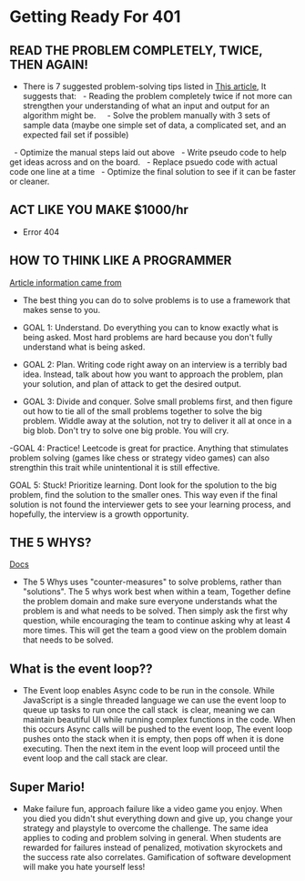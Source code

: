 # Getting Ready For 401


## READ THE PROBLEM COMPLETELY, TWICE, THEN AGAIN!


- There is 7 suggested problem-solving tips listed in [This article](https://simpleprogrammer.com/solving-problems-breaking-it-down/), It suggests that:
  - Reading the problem completely twice if not more can strengthen your understanding of what an input and output for an algorithm might be.
 
  - Solve the problem manually with 3 sets of sample data (maybe one simple set of data, a complicated set, and an expected fail set if possible)


  - Optimize the manual steps laid out above
  - Write pseudo code to help get ideas across and on the board.
  - Replace psuedo code with actual code one line at a time
  - Optimize the final solution to see if it can be faster or cleaner.


## ACT LIKE YOU MAKE $1000/hr


- Error 404


## HOW TO THINK LIKE A PROGRAMMER


[Article information came from](https://www.freecodecamp.org/news/how-to-think-like-a-programmer-lessons-in-problem-solving-d1d8bf1de7d2)


- The best thing you can do to solve problems is to use a framework that makes sense to you.


- GOAL 1: Understand. Do everything you can to know exactly what is being asked. Most hard problems are hard because you don't fully understand what is being asked.


- GOAL 2: Plan. Writing code right away on an interview is a terribly bad idea. Instead, talk about how you want to approach the problem, plan your solution, and plan of attack to get the desired output.


- GOAL 3: Divide and conquer. Solve small problems first, and then figure out how to tie all of the small problems together to solve the big problem. Widdle away at the solution, not try to deliver it all at once in a big blob. Don't try to solve one big proble. You will cry.


-GOAL 4: Practice! Leetcode is great for practice. Anything that stimulates problem solving (games like chess or strategy video games) can also strengthin this trait while unintentional it is still effective.


GOAL 5: Stuck! Prioritize learning. Dont look for the spolution to the big problem, find the solution to the smaller ones. This way even if the final solution is not found the interviewer gets to see your learning process, and hopefully, the interview is a growth opportunity.


## THE 5 WHYS?


[Docs](https://www.mindtools.com/pages/article/newTMC_5W.htm)


- The 5 Whys uses "counter-measures" to solve problems, rather than "solutions". The 5 whys work best when within a team, Together define the problem domain and make sure everyone understands what the problem is and what needs to be solved. Then simply ask the first why question, while encouraging the team to continue asking why at least 4 more times. This will get the team a good view on the problem domain that needs to be solved.


## What is the event loop??


- The Event loop enables Async code to be run in the console. While JavaScript is a single threaded language we can use the event loop to queue up tasks to run once the call stack  is clear, meaning we can maintain beautiful UI while running complex functions in the code. When this occurs Async calls will be pushed to the event loop, The event loop pushes onto the stack when it is empty, then pops off when it is done executing. Then the next item in the event loop will proceed until the event loop and the call stack are clear.


## Super Mario!


- Make failure fun, approach failure like a video game you enjoy. When you died you didn't shut everything down and give up, you change your strategy and playstyle to overcome the challenge. The same idea applies to coding and problem solving in general. When students are rewarded for failures instead of penalized, motivation skyrockets and the success rate also correlates. Gamification of software development will make you hate yourself less!


